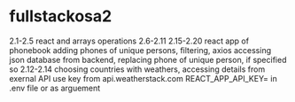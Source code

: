 # fullstackosa2
2.1-2.5 react and arrays operations
2.6-2.11 2.15-2.20 react app of phonebook adding phones of unique persons, filtering, axios accessing json database from backend, replacing phone of unique person, if specified so
2.12-2.14 choosing countries with weathers, accessing details from exernal API
use key from api.weatherstack.com REACT_APP_API_KEY=  in .env file or as arguement
